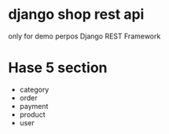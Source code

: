 # django shop rest api

only for demo perpos
Django REST Framework

# Hase 5 section 
- category
- order
- payment
- product
- user
